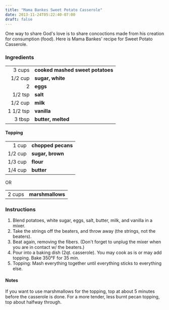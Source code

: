 ```yaml
---
title: "Mama Bankes Sweet Potato Casserole"
date: 2013-11-24T05:22:40-07:00
draft: false
---
```


One way to share God's love is to share concoctions made from his creation for consumption (food).  Here is Mama Bankes' recipe for Sweet Potato Casserole.

### Ingredients

|||
| -: | :- |
| 3 cups | **cooked mashed sweet potatoes** |
| 1/2 cup | **sugar, white** |
| 2 | **eggs** |
| 1/2 tsp | **salt** |
| 1/2 cup | **milk** |
| 1 1/2 tsp | **vanilla** |
| 3 tbsp | **butter, melted** |

#### Topping

|||
| -: | :- |
| 1 cup | **chopped pecans** |
| 1/2 cup | **sugar, brown** |
| 1/3 cup | **flour** |
| 1/4 cup | **butter** |

OR

|||
| -: | :- |
| 2 cups | **marshmallows** |

### Instructions

1. Blend potatoes, white sugar, eggs, salt, butter, milk, and vanilla in a mixer.
1. Take the strings off the beaters, and throw away (the strings, not the beaters).
1. Beat again, removing the fibers. (Don't forget to unplug the mixer when you are in contact w/ the beaters.)
1. Pour into a baking dish (2qt. casserole).  You may cook as is or may add topping.  Bake 350°F for 35 min.
1. Topping: Mash everything together until everything sticks to everything else.

#### Notes
If you want to use marshmallows for the topping, top at about 5 minutes before the casserole is done.  For a more tender, less burnt pecan topping, top about halfway through.
